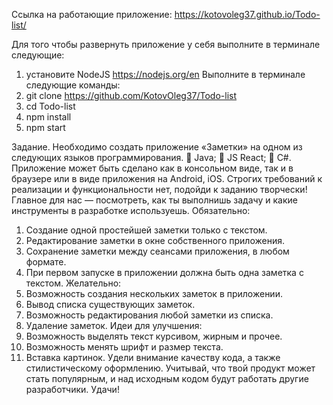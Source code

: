 Ссылка на работающие приложение: https://kotovoleg37.github.io/Todo-list/

Для того чтобы развернуть приложение у себя выполните в терминале следующие:
1. установите NodeJS https://nodejs.org/en
Выполните в терминале следующие команды:
2. git clone https://github.com/KotovOleg37/Todo-list
3. cd Todo-list
4. npm install
5. npm start
 
Задание. 
Необходимо создать приложение «Заметки» на одном из следующих языков
программирования.
 Java;
 JS React;
 C#.
Приложение может быть сделано как в консольном виде, так и в браузере или в
виде приложения на Android, iOS. Строгих требований к реализации и
функциональности нет, подойди к заданию творчески! Главное для нас —
посмотреть, как ты выполнишь задачу и какие инструменты в разработке
используешь.
Обязательно:
1. Создание одной простейшей заметки только с текстом.
2. Редактирование заметки в окне собственного приложения.
3. Сохранение заметки между сеансами приложения, в любом формате.
4. При первом запуске в приложении должна быть одна заметка с текстом.
Желательно:
1. Возможность создания нескольких заметок в приложении.
2. Вывод списка существующих заметок.
3. Возможность редактирования любой заметки из списка.
4. Удаление заметок.
Идеи для улучшения:
1. Возможность выделять текст курсивом, жирным и прочее.
2. Возможность менять шрифт и размер текста.
3. Вставка картинок.
Удели внимание качеству кода, а также стилистическому оформлению. Учитывай,
что твой продукт может стать популярным, и над исходным кодом будут работать
другие разработчики. Удачи!
